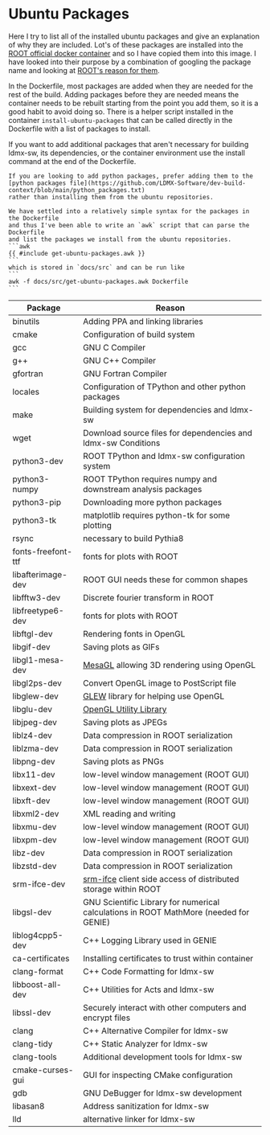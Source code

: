 # Ubuntu Packages
Here I try to list all of the installed ubuntu packages and give an explanation of why they are included.
Lot's of these packages are installed into the [ROOT official docker container](https://github.com/root-project/root-docker/blob/master/ubuntu2404/packages) and so I have copied them into this image.
I have looked into their purpose by a combination of googling the package name and looking at [ROOT's reason for them](https://root.cern/install/dependencies/). 

In the Dockerfile, most packages are added when they are needed for the rest of
the build. Adding packages before they are needed means the container needs to
be rebuilt starting from the point you add them, so it is a good habit to avoid
doing so. There is a helper script installed in the container
`install-ubuntu-packages` that can be called directly in the Dockerfile with a
list of packages to install.

If you want to add additional packages that aren't necessary for building
ldmx-sw, its dependencies, or the container environment use the install command
at the end of the Dockerfile.

~~~admonish warning title="Python Packages"
If you are looking to add python packages, prefer adding them to the
[python packages file](https://github.com/LDMX-Software/dev-build-context/blob/main/python_packages.txt)
rather than installing them from the ubuntu repositories.
~~~

~~~admonish note collapsible=true title="Extracting Package List from Dockerfile"
We have settled into a relatively simple syntax for the packages in the Dockerfile
and thus I've been able to write an `awk` script that can parse the Dockerfile
and list the packages we install from the ubuntu repositories.
```awk
{{ #include get-ubuntu-packages.awk }}
```
which is stored in `docs/src` and can be run like
```
awk -f docs/src/get-ubuntu-packages.awk Dockerfile
```
~~~

Package | Reason
---|---
binutils | Adding PPA and linking libraries
cmake | Configuration of build system
gcc | GNU C Compiler
g++ | GNU C++ Compiler
gfortran | GNU Fortran Compiler
locales | Configuration of TPython and other python packages
make | Building system for dependencies and ldmx-sw
wget | Download source files for dependencies and ldmx-sw Conditions
python3-dev | ROOT TPython and ldmx-sw configuration system
python3-numpy | ROOT TPython requires numpy and downstream analysis packages
python3-pip | Downloading more python packages
python3-tk | matplotlib requires python-tk for some plotting
rsync | necessary to build Pythia8 
fonts-freefont-ttf | fonts for plots with ROOT
libafterimage-dev | ROOT GUI needs these for common shapes
libfftw3-dev | Discrete fourier transform in ROOT
libfreetype6-dev | fonts for plots with ROOT
libftgl-dev | Rendering fonts in OpenGL
libgif-dev | Saving plots as GIFs
libgl1-mesa-dev | [MesaGL](https://mesa3d.org) allowing 3D rendering using OpenGL
libgl2ps-dev | Convert OpenGL image to PostScript file
libglew-dev | [GLEW](https://glew.sourceforge.net) library for helping use OpenGL
libglu-dev | [OpenGL Utility Library](https://www.opengl.org/resources/libraries/)
libjpeg-dev | Saving plots as JPEGs
liblz4-dev | Data compression in ROOT serialization
liblzma-dev | Data compression in ROOT serialization
libpng-dev | Saving plots as PNGs
libx11-dev | low-level window management (ROOT GUI)
libxext-dev | low-level window management (ROOT GUI)
libxft-dev | low-level window management (ROOT GUI)
libxml2-dev | XML reading and writing
libxmu-dev | low-level window management (ROOT GUI)
libxpm-dev | low-level window management (ROOT GUI)
libz-dev | Data compression in ROOT serialization
libzstd-dev | Data compression in ROOT serialization
srm-ifce-dev | [srm-ifce](https://github.com/cern-fts/srm-ifce) client side access of distributed storage within ROOT
libgsl-dev | GNU Scientific Library for numerical calculations in ROOT MathMore (needed for GENIE)
liblog4cpp5-dev | C++ Logging Library used in GENIE
ca-certificates | Installing certificates to trust within container
clang-format | C++ Code Formatting for ldmx-sw
libboost-all-dev | C++ Utilities for Acts and ldmx-sw
libssl-dev | Securely interact with other computers and encrypt files
clang | C++ Alternative Compiler for ldmx-sw
clang-tidy | C++ Static Analyzer for ldmx-sw
clang-tools | Additional development tools for ldmx-sw
cmake-curses-gui | GUI for inspecting CMake configuration
gdb | GNU DeBugger for ldmx-sw development
libasan8 | Address sanitization for ldmx-sw
lld | alternative linker for ldmx-sw
